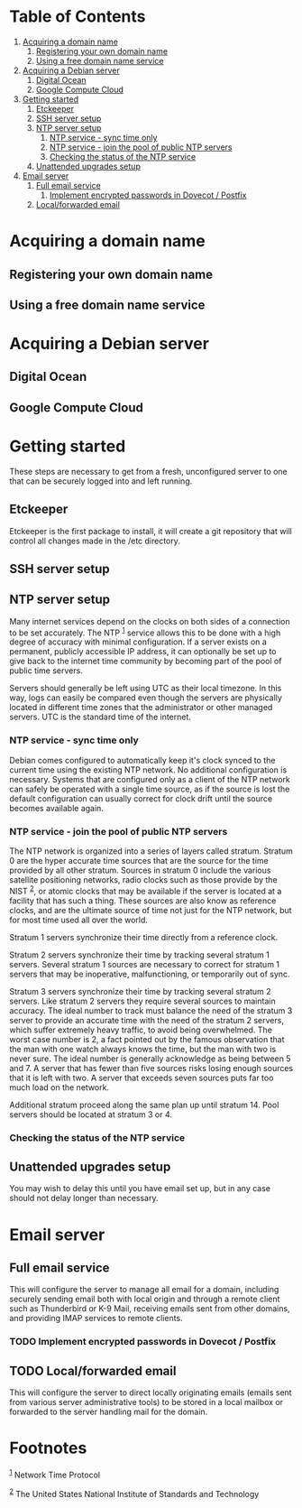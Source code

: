 
# Table of Contents

1.  [Acquiring a domain name](#org2d2529d)
    1.  [Registering your own domain name](#orgac2dc83)
    2.  [Using a free domain name service](#org750053d)
2.  [Acquiring a Debian server](#orgf8712d9)
    1.  [Digital Ocean](#orgdebf3cb)
    2.  [Google Compute Cloud](#org0249e65)
3.  [Getting started](#org9a69c4d)
    1.  [Etckeeper](#org1bd2609)
    2.  [SSH server setup](#org635631b)
    3.  [NTP server setup](#org34cb6f2)
        1.  [NTP service - sync time only](#org62737e1)
        2.  [NTP service - join the pool of public NTP servers](#org03d8137)
        3.  [Checking the status of the NTP service](#orgc7d6255)
    4.  [Unattended upgrades setup](#org05bfcec)
4.  [Email server](#org0691c4c)
    1.  [Full email service](#org2635a07)
        1.  [Implement encrypted passwords in Dovecot / Postfix](#org5d84483)
    2.  [Local/forwarded email](#org0f3f094)



<a id="org2d2529d"></a>

# Acquiring a domain name


<a id="orgac2dc83"></a>

## Registering your own domain name


<a id="org750053d"></a>

## Using a free domain name service


<a id="orgf8712d9"></a>

# Acquiring a Debian server


<a id="orgdebf3cb"></a>

## Digital Ocean


<a id="org0249e65"></a>

## Google Compute Cloud


<a id="org9a69c4d"></a>

# Getting started

These steps are necessary to get from a fresh, unconfigured server to one
that can be securely logged into and left running.


<a id="org1bd2609"></a>

## Etckeeper

Etckeeper is the first package to install, it will create a git
repository that will control all changes made in the /etc directory.


<a id="org635631b"></a>

## SSH server setup


<a id="org34cb6f2"></a>

## NTP server setup

Many internet services depend on the clocks on both sides of a
connection to be set accurately. The NTP <sup><a id="fnr.1" class="footref" href="#fn.1">1</a></sup>
service allows this to be done with a high degree of accuracy with
minimal configuration. If a server exists on a permanent, publicly
accessible IP address, it can optionally be set up to give back to the
internet time community by becoming part of the pool of public time
servers.

Servers should generally be left using UTC as their local timezone. In
this way, logs can easily be compared even though the servers are
physically located in different time zones that the administrator or
other managed servers. UTC is the standard time of the internet.


<a id="org62737e1"></a>

### NTP service - sync time only

Debian comes configured to automatically keep it's clock synced to the
current time using the existing NTP network. No additional
configuration is necessary. Systems that are configured only as a
client of the NTP network can safely be operated with a single time
source, as if the source is lost the default configuration can usually
correct for clock drift until the source becomes available again.


<a id="org03d8137"></a>

### NTP service - join the pool of public NTP servers

The NTP network is organized into a series of layers called
stratum. Stratum 0 are the hyper accurate time sources that are the
source for the time provided by all other stratum. Sources in stratum
0 include the various satellite positioning networks, radio clocks
such as those provide by the NIST <sup><a id="fnr.2" class="footref" href="#fn.2">2</a></sup>, or atomic clocks that may be
available if the server is located at a facility that has such a
thing. These sources are also know as reference clocks, and are the
ultimate source of time not just for the NTP network, but for most
time used all over the world.

Stratum 1 servers synchronize their time directly from a reference clock.

Stratum 2 servers synchronize their time by tracking several stratum 1
servers. Several stratum 1 sources are necessary to correct for
stratum 1 servers that may be inoperative, malfunctioning, or
temporarily out of sync.

Stratum 3 servers synchronize their time by tracking several stratum 2
servers. Like stratum 2 servers they require several sources to
maintain accuracy. The ideal number to track must balance the need of
the stratum 3 server to provide an accurate time with the need of the
stratum 2 servers, which suffer extremely heavy traffic, to avoid
being overwhelmed. The worst case number is 2, a fact pointed out by
the famous observation that the man with one watch always knows the
time, but the man with two is never sure. The ideal number is
generally acknowledge as being between 5 and 7. A server that has
fewer than five sources risks losing enough sources that it is left
with two. A server that exceeds seven sources puts far too much load
on the network.

Additional stratum proceed along the same plan up until
stratum 14. Pool servers should be located at stratum 3 or 4.


<a id="orgc7d6255"></a>

### Checking the status of the NTP service


<a id="org05bfcec"></a>

## Unattended upgrades setup

You may wish to delay this until you have email set up, but in any
case should not delay longer than necessary.


<a id="org0691c4c"></a>

# Email server


<a id="org2635a07"></a>

## Full email service

This will configure the server to manage all email for a domain,
including securely sending email both with local origin and through a
remote client such as Thunderbird or K-9 Mail, receiving emails sent
from other domains, and providing IMAP services to remote clients.


<a id="org5d84483"></a>

### TODO Implement encrypted passwords in Dovecot / Postfix


<a id="org0f3f094"></a>

## TODO Local/forwarded email

This will configure the server to direct locally originating emails
(emails sent from various server administrative tools) to be stored in
a local mailbox or forwarded to the server handling mail for the domain.


# Footnotes

<sup><a id="fn.1" href="#fnr.1">1</a></sup> Network Time Protocol

<sup><a id="fn.2" href="#fnr.2">2</a></sup> The United States National
Institute of Standards and Technology
